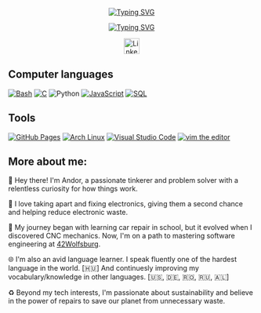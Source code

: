 <p align='center'>
  <a href="https://git.io/typing-svg"><img src="http://readme-typing-svg.demolab.com?font=Fira+Code&weight=500&pause=5&center=true&vCenter=true&repeat=false&width=435&height=25&lines=Andor+Tam%C3%A1s" alt="Typing SVG" /></a>
</p>

<p align='center'>
  <a href="https://git.io/typing-svg"><img src="https://readme-typing-svg.demolab.com?font=Fira+Code&weight=500&height=25&size=22&pause=1000&center=true&vCenter=true&width=435&height=25&lines=I+%3C3+Programming;Lifelong+Learner;Positive+Mindset;It+Enthusiast;Technology+Passionate" alt="Typing SVG" /></a>
</p>

<p align="center">
  <a href="https://www.linkedin.com/in/andor-tamás-18467021b/"><img width="32px" alt="Linkedin" title="Connect with me on Linkedin" src="https://i.imgur.com/QtuMZjB.png"/></a>
</p>

<summary><h2>Computer languages</h2></summary>
<p>
    <a href="https://www.gnu.org/software/bash/"><img alt="Bash" src="https://img.shields.io/badge/Bash-121011.svg?logo=gnu-bash&logoColor=white"></a>
    <a href="https://en.wikipedia.org/wiki/C_(programming_language)"><img alt="C" src="https://custom-icon-badges.demolab.com/badge/C-03599C.svg?logo=c-in-hexagon&logoColor=white"></a>
    <a herf="https://www.python.org/"><img alt="Python" src="https://img.shields.io/badge/Python-14354C.svg?logo=python&logoColor=white"></a>
    <a href="https://en.wikipedia.org/wiki/JavaScript"><img alt="JavaScript" src="https://img.shields.io/badge/JavaScript-F7DF1E.svg?logo=javascript&logoColor=black"></a>
    <a href="https://en.wikipedia.org/wiki/SQL"><img alt="SQL" src="https://custom-icon-badges.demolab.com/badge/SQL-025E8C.svg?logo=database&logoColor=white"></a>
</p>

<summary><h2>Tools</h2></summary>
<p>
    <a href="https://pages.github.com/"><img alt="GitHub Pages" src="https://img.shields.io/badge/GitHub%20Pages-327FC7.svg?logo=github&logoColor=white"></a>
    <a href="https://archlinux.org/"><img alt="Arch Linux" src="https://img.shields.io/badge/Arch%20Linux-1793D1.svg?logo=arch-linux&logoColor=white"></a>
    <a href="https://code.visualstudio.com/"><img alt="Visual Studio Code" src="https://img.shields.io/badge/Visual%20Studio%20Code-0078d7.svg?logo=visual-studio-code&logoColor=white"></a>
    <a href="https://www.vim.org/"><img alt="vim the editor" src="https://upload.wikimedia.org/wikipedia/commons/thumb/9/9f/Vimlogo.svg/25px-Vimlogo.svg.png"></a>
</p>

<summary><h2>More about me:</h2></summary>
<p>
  👋 Hey there! I'm Andor, a passionate tinkerer and problem solver with a relentless curiosity for how things work. 

  🔧 I love taking apart and fixing electronics, giving them a second chance and helping reduce electronic waste.

  🚗 My journey began with learning car repair in school, but it evolved when I discovered CNC mechanics. Now, I'm on a path to mastering software engineering at <a href="https://42wolfsburg.de/who-are-we/">42Wolfsburg</a>.

  🌐 I'm also an avid language learner. I speak fluently one of the hardest language in the world. [🇭🇺] And continuesly improving my vocabulary/knowledge in other languages. [🇺🇸, 🇩🇪, 🇷🇴, 🇷🇺, 🇦🇱]

  ♻️ Beyond my tech interests, I'm passionate about sustainability and believe in the power of repairs to save our planet from unnecessary waste.
</p>
